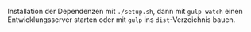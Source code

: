 Installation der Dependenzen mit `./setup.sh`, dann mit `gulp watch` einen Entwicklungsserver starten oder mit `gulp` ins `dist`-Verzeichnis bauen.
